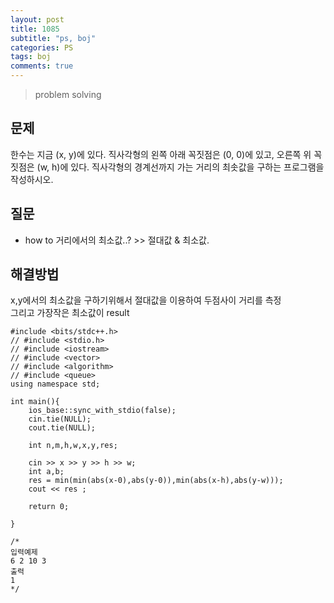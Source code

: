 ```yaml
---
layout: post
title: 1085
subtitle: "ps, boj"
categories: PS
tags: boj
comments: true
---
```

> problem solving

## 문제
  한수는 지금 (x, y)에 있다. 직사각형의 왼쪽 아래 꼭짓점은 (0, 0)에 있고, 오른쪽 위 꼭짓점은 (w, h)에 있다. 직사각형의 경계선까지 가는 거리의 최솟값을 구하는 프로그램을 작성하시오.   

## 질문
  * how to 거리에서의 최소값..? >>  절대값 & 최소값.

## 해결방법
  x,y에서의 최소값을 구하기위해서 절대값을 이용하여 두점사이 거리를 측정   
  그리고 가장작은 최소값이 result

~~~
#include <bits/stdc++.h>
// #include <stdio.h>
// #include <iostream>
// #include <vector>
// #include <algorithm>
// #include <queue>
using namespace std;

int main(){
	ios_base::sync_with_stdio(false);
	cin.tie(NULL);
	cout.tie(NULL);

	int n,m,h,w,x,y,res;

	cin >> x >> y >> h >> w;
	int a,b;
	res = min(min(abs(x-0),abs(y-0)),min(abs(x-h),abs(y-w)));
	cout << res ;

	return 0;

}

/*	
입력예제
6 2 10 3
출력 
1
*/
~~~


